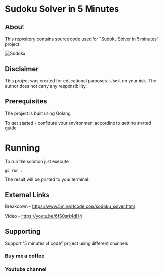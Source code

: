 # Sudoku Solver in 5 Minutes

## About

This repository contains source code used for "Sudoku Solver in 5 minutes" project.

![Sudoku](https://www.5minsofcode.com/assets/sudoku.png)

## Disclaimer

This project was created for educational purposes. Use it on your risk. The author does not carry any responsibility.

## Prerequisites

The project is built using Golang.

To get started - configure your environment according to [getting started guide](https://go.dev/doc/install)

# Running

To run the solution just execute

```
go run .
```

The result will be printed to your terminal.

## External Links

Breakdown - https://www.5minsofcode.com/sodoku_solver.html

Video - https://youtu.be/6fS0srk4dH4

## Supporting

Support "5 minutes of code" project using different channels

### Buy me a coffee

<script type="text/javascript" src="https://cdnjs.buymeacoffee.com/1.0.0/button.prod.min.js" data-name="bmc-button" data-slug="sergeytrasko" data-color="#FFDD00" data-emoji=""  data-font="Cookie" data-text="Buy me a coffee" data-outline-color="#000000" data-font-color="#000000" data-coffee-color="#ffffff" ></script>

### Youtube channel

<script src="https://apis.google.com/js/platform.js"></script>
<div class="g-ytsubscribe" data-channelid="UCoa8IHQyqtYkHhsOZ4XpHaw" data-layout="full" data-count="default"></div>


